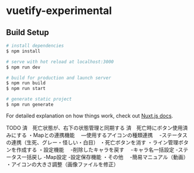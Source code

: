 # vuetify-experimental

## Build Setup

```bash
# install dependencies
$ npm install

# serve with hot reload at localhost:3000
$ npm run dev

# build for production and launch server
$ npm run build
$ npm run start

# generate static project
$ npm run generate
```

For detailed explanation on how things work, check out [Nuxt.js docs](https://nuxtjs.org).

TODO
済　死亡状態が、右下の状態管理と同期する
済　死亡時にボタン使用済みにする
・Mapとの連携機能
　―使用するアイコンの種類連携
　-ステータスの連携（生死、グレー・怪しい・白目）
・死亡ボタンを消す
・ライン管理ボタンを作成する
・設定機能
　-削除したキャラを戻す
　-キャラ名一括設定
 -ステータス一括戻し
 -Map設定 
 -設定保存機能
・その他
　-簡易マニュアル（動画）
・アイコンの大きさ調整（画像ファイルを修正）